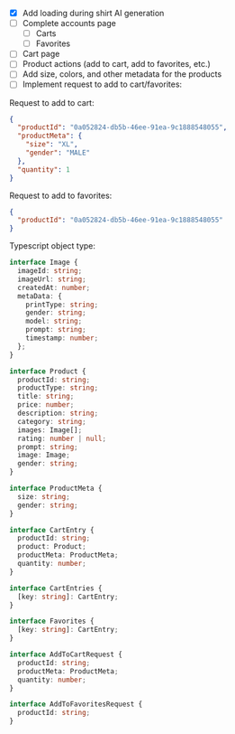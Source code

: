- [x] Add loading during shirt AI generation
- [ ] Complete accounts page
  - [ ] Carts
  - [ ] Favorites
- [ ] Cart page
- [ ] Product actions (add to cart, add to favorites, etc.)
- [ ] Add size, colors, and other metadata for the products
- [ ] Implement request to add to cart/favorites:

Request to add to cart:

```json
{
  "productId": "0a052824-db5b-46ee-91ea-9c1888548055",
  "productMeta": {
    "size": "XL",
    "gender": "MALE"
  },
  "quantity": 1
}
```

Request to add to favorites:

```json
{
  "productId": "0a052824-db5b-46ee-91ea-9c1888548055"
}
```

Typescript object type:

```typescript
interface Image {
  imageId: string;
  imageUrl: string;
  createdAt: number;
  metaData: {
    printType: string;
    gender: string;
    model: string;
    prompt: string;
    timestamp: number;
  };
}

interface Product {
  productId: string;
  productType: string;
  title: string;
  price: number;
  description: string;
  category: string;
  images: Image[];
  rating: number | null;
  prompt: string;
  image: Image;
  gender: string;
}

interface ProductMeta {
  size: string;
  gender: string;
}

interface CartEntry {
  productId: string;
  product: Product;
  productMeta: ProductMeta;
  quantity: number;
}

interface CartEntries {
  [key: string]: CartEntry;
}

interface Favorites {
  [key: string]: CartEntry;
}

interface AddToCartRequest {
  productId: string;
  productMeta: ProductMeta;
  quantity: number;
}

interface AddToFavoritesRequest {
  productId: string;
}
```
